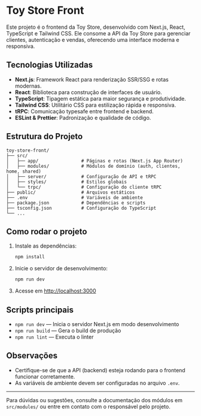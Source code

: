 # Toy Store Front

Este projeto é o frontend da Toy Store, desenvolvido com Next.js, React, TypeScript e Tailwind CSS. Ele consome a API da Toy Store para gerenciar clientes, autenticação e vendas, oferecendo uma interface moderna e responsiva.

## Tecnologias Utilizadas

- **Next.js**: Framework React para renderização SSR/SSG e rotas modernas.
- **React**: Biblioteca para construção de interfaces de usuário.
- **TypeScript**: Tipagem estática para maior segurança e produtividade.
- **Tailwind CSS**: Utilitário CSS para estilização rápida e responsiva.
- **tRPC**: Comunicação typesafe entre frontend e backend.
- **ESLint & Prettier**: Padronização e qualidade de código.

## Estrutura do Projeto

```
toy-store-front/
├── src/
│   ├── app/                # Páginas e rotas (Next.js App Router)
│   ├── modules/            # Módulos de domínio (auth, clientes, home, shared)
│   ├── server/             # Configuração de API e tRPC
│   ├── styles/             # Estilos globais
│   └── trpc/               # Configuração do cliente tRPC
├── public/                 # Arquivos estáticos
├── .env                    # Variáveis de ambiente
├── package.json            # Dependências e scripts
├── tsconfig.json           # Configuração do TypeScript
└── ...
```

## Como rodar o projeto

1. Instale as dependências:
    ```bash
    npm install
    ```
2. Inicie o servidor de desenvolvimento:
    ```bash
    npm run dev
    ```
3. Acesse em [http://localhost:3000](http://localhost:3000)

## Scripts principais

- `npm run dev` — Inicia o servidor Next.js em modo desenvolvimento
- `npm run build` — Gera o build de produção
- `npm run lint` — Executa o linter

## Observações

- Certifique-se de que a API (backend) esteja rodando para o frontend funcionar corretamente.
- As variáveis de ambiente devem ser configuradas no arquivo `.env`.

---

Para dúvidas ou sugestões, consulte a documentação dos módulos em `src/modules/` ou entre em contato com o responsável pelo projeto.
